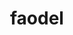 ---
title: "faodel"
layout: cache
categories: [package, develop-2024-02-18]
meta: {"versions": ["1.2108.1"], "compilers": ["gcc@=11.1.0", "gcc@=11.4.0", "gcc@=9.4.0", "oneapi@=2024.0.0"], "oss": ["ubuntu20.04", "ubuntu22.04"], "platforms": ["linux"], "targets": ["neoverse_v1", "neoverse_v2", "ppc64le", "x86_64_v3"], "stacks": ["data-vis-sdk", "e4s", "e4s-neoverse-v2", "e4s-neoverse_v1", "e4s-oneapi", "e4s-power", "root"], "num_specs": 10, "num_specs_by_stack": {"e4s-neoverse_v1": 2, "root": 10, "e4s-power": 1, "data-vis-sdk": 2, "e4s": 2, "e4s-neoverse-v2": 2, "e4s-oneapi": 1}}
spec_details: [{"hash": "zozokdbqlka6go5wcnjilfz4buq7pepz", "compiler": "gcc@=11.4.0", "versions": ["1.2108.1"], "os": "ubuntu20.04", "platform": "linux", "target": "neoverse_v1", "variants": ["build_system=cmake", "build_type=Release", "generator=make", "+hdf5", "~ipo", "logging=stdout", "+mpi", "network=libfabric", "serializer=xdr", "+shared", "+tcmalloc"], "stacks": ["e4s-neoverse_v1", "root"], "size": "-", "tarball": "https://binaries.spack.io/develop-2024-02-18/build_cache/linux-ubuntu20.04-neoverse_v1/gcc-11.4.0/faodel-1.2108.1/linux-ubuntu20.04-neoverse_v1-gcc-11.4.0-faodel-1.2108.1-zozokdbqlka6go5wcnjilfz4buq7pepz.spack"}, {"hash": "tfgvjsfao66yuskdib5ac4wo2ijz6g5c", "compiler": "gcc@=11.4.0", "versions": ["1.2108.1"], "os": "ubuntu20.04", "platform": "linux", "target": "neoverse_v1", "variants": ["build_system=cmake", "build_type=Release", "generator=make", "~hdf5", "~ipo", "logging=stdout", "+mpi", "network=nnti", "serializer=xdr", "+shared", "+tcmalloc"], "stacks": ["e4s-neoverse_v1", "root"], "size": "-", "tarball": "https://binaries.spack.io/develop-2024-02-18/build_cache/linux-ubuntu20.04-neoverse_v1/gcc-11.4.0/faodel-1.2108.1/linux-ubuntu20.04-neoverse_v1-gcc-11.4.0-faodel-1.2108.1-tfgvjsfao66yuskdib5ac4wo2ijz6g5c.spack"}, {"hash": "eppauiuozzkqihkm5w76vngfdl4vd5go", "compiler": "gcc@=9.4.0", "versions": ["1.2108.1"], "os": "ubuntu20.04", "platform": "linux", "target": "ppc64le", "variants": ["build_system=cmake", "build_type=Release", "generator=make", "~hdf5", "~ipo", "logging=stdout", "+mpi", "network=nnti", "serializer=xdr", "+shared", "~tcmalloc"], "stacks": ["e4s-power", "root"], "size": "-", "tarball": "https://binaries.spack.io/develop-2024-02-18/build_cache/linux-ubuntu20.04-ppc64le/gcc-9.4.0/faodel-1.2108.1/linux-ubuntu20.04-ppc64le-gcc-9.4.0-faodel-1.2108.1-eppauiuozzkqihkm5w76vngfdl4vd5go.spack"}, {"hash": "ivsox6eri37bkhn5knhx4ppiwc4d56ao", "compiler": "gcc@=11.1.0", "versions": ["1.2108.1"], "os": "ubuntu20.04", "platform": "linux", "target": "x86_64_v3", "variants": ["build_system=cmake", "build_type=Release", "generator=make", "+hdf5", "~ipo", "logging=stdout", "+mpi", "network=libfabric", "serializer=xdr", "+shared", "+tcmalloc"], "stacks": ["data-vis-sdk", "root"], "size": "-", "tarball": "https://binaries.spack.io/develop-2024-02-18/build_cache/linux-ubuntu20.04-x86_64_v3/gcc-11.1.0/faodel-1.2108.1/linux-ubuntu20.04-x86_64_v3-gcc-11.1.0-faodel-1.2108.1-ivsox6eri37bkhn5knhx4ppiwc4d56ao.spack"}, {"hash": "za3gbedh2vjrdbcuoynweulypc764xsj", "compiler": "gcc@=11.1.0", "versions": ["1.2108.1"], "os": "ubuntu20.04", "platform": "linux", "target": "x86_64_v3", "variants": ["build_system=cmake", "build_type=Release", "generator=make", "+hdf5", "~ipo", "logging=stdout", "+mpi", "network=libfabric", "serializer=xdr", "+shared", "+tcmalloc"], "stacks": ["data-vis-sdk", "root"], "size": "-", "tarball": "https://binaries.spack.io/develop-2024-02-18/build_cache/linux-ubuntu20.04-x86_64_v3/gcc-11.1.0/faodel-1.2108.1/linux-ubuntu20.04-x86_64_v3-gcc-11.1.0-faodel-1.2108.1-za3gbedh2vjrdbcuoynweulypc764xsj.spack"}, {"hash": "vqc4vzt3mmwokiruik7dqi27kr72amx3", "compiler": "gcc@=11.4.0", "versions": ["1.2108.1"], "os": "ubuntu20.04", "platform": "linux", "target": "x86_64_v3", "variants": ["build_system=cmake", "build_type=Release", "generator=make", "+hdf5", "~ipo", "logging=stdout", "+mpi", "network=libfabric", "serializer=xdr", "+shared", "+tcmalloc"], "stacks": ["root", "e4s"], "size": "-", "tarball": "https://binaries.spack.io/develop-2024-02-18/build_cache/linux-ubuntu20.04-x86_64_v3/gcc-11.4.0/faodel-1.2108.1/linux-ubuntu20.04-x86_64_v3-gcc-11.4.0-faodel-1.2108.1-vqc4vzt3mmwokiruik7dqi27kr72amx3.spack"}, {"hash": "ktrybwatehhixp3cmge6u6xiwazgl2w6", "compiler": "gcc@=11.4.0", "versions": ["1.2108.1"], "os": "ubuntu20.04", "platform": "linux", "target": "x86_64_v3", "variants": ["build_system=cmake", "build_type=Release", "generator=make", "~hdf5", "~ipo", "logging=stdout", "+mpi", "network=nnti", "serializer=xdr", "+shared", "+tcmalloc"], "stacks": ["root", "e4s"], "size": "-", "tarball": "https://binaries.spack.io/develop-2024-02-18/build_cache/linux-ubuntu20.04-x86_64_v3/gcc-11.4.0/faodel-1.2108.1/linux-ubuntu20.04-x86_64_v3-gcc-11.4.0-faodel-1.2108.1-ktrybwatehhixp3cmge6u6xiwazgl2w6.spack"}, {"hash": "kxwqlimfif5tj6avc2wef6hyyx6wvexg", "compiler": "gcc@=11.4.0", "versions": ["1.2108.1"], "os": "ubuntu22.04", "platform": "linux", "target": "neoverse_v2", "variants": ["build_system=cmake", "build_type=Release", "generator=make", "+hdf5", "~ipo", "logging=stdout", "+mpi", "network=libfabric", "serializer=xdr", "+shared", "+tcmalloc"], "stacks": ["root", "e4s-neoverse-v2"], "size": "-", "tarball": "https://binaries.spack.io/develop-2024-02-18/build_cache/linux-ubuntu22.04-neoverse_v2/gcc-11.4.0/faodel-1.2108.1/linux-ubuntu22.04-neoverse_v2-gcc-11.4.0-faodel-1.2108.1-kxwqlimfif5tj6avc2wef6hyyx6wvexg.spack"}, {"hash": "dja76urv7kfhs52g2k3pmokxarkxseyn", "compiler": "gcc@=11.4.0", "versions": ["1.2108.1"], "os": "ubuntu22.04", "platform": "linux", "target": "neoverse_v2", "variants": ["build_system=cmake", "build_type=Release", "generator=make", "~hdf5", "~ipo", "logging=stdout", "+mpi", "network=nnti", "serializer=xdr", "+shared", "+tcmalloc"], "stacks": ["root", "e4s-neoverse-v2"], "size": "-", "tarball": "https://binaries.spack.io/develop-2024-02-18/build_cache/linux-ubuntu22.04-neoverse_v2/gcc-11.4.0/faodel-1.2108.1/linux-ubuntu22.04-neoverse_v2-gcc-11.4.0-faodel-1.2108.1-dja76urv7kfhs52g2k3pmokxarkxseyn.spack"}, {"hash": "difulcfs6fmg2gk4z5xdsajhzdb4wvwg", "compiler": "oneapi@=2024.0.0", "versions": ["1.2108.1"], "os": "ubuntu22.04", "platform": "linux", "target": "x86_64_v3", "variants": ["build_system=cmake", "build_type=Release", "generator=make", "~hdf5", "~ipo", "logging=stdout", "+mpi", "network=nnti", "serializer=xdr", "+shared", "+tcmalloc"], "stacks": ["e4s-oneapi", "root"], "size": "-", "tarball": "https://binaries.spack.io/develop-2024-02-18/build_cache/linux-ubuntu22.04-x86_64_v3/oneapi-2024.0.0/faodel-1.2108.1/linux-ubuntu22.04-x86_64_v3-oneapi-2024.0.0-faodel-1.2108.1-difulcfs6fmg2gk4z5xdsajhzdb4wvwg.spack"}]
---